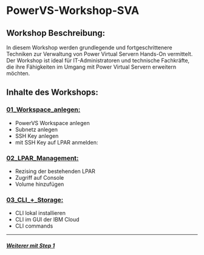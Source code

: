# PowerVS-Workshop-SVA
## Workshop Beschreibung: 
In diesem Workshop werden grundlegende und fortgeschrittenere Techniken zur Verwaltung von Power Virtual Servern Hands-On vermittelt. Der Workshop ist ideal für IT-Administratoren und technische Fachkräfte, die ihre Fähigkeiten im Umgang mit Power Virtual Servern erweitern möchten.


## Inhalte des Workshops:

### [01_Workspace_anlegen:](https://github.ibm.com/felix-janakow/PowerVS-Workshop/blob/main/01_Workspace_anlegen.md)

- PowerVS Workspace anlegen
- Subnetz anlegen
- SSH Key anlegen
- mit SSH Key auf LPAR anmelden:

### [02_LPAR_Management:](https://github.ibm.com/felix-janakow/PowerVS-Workshop/blob/main/02_LPAR_Management.md)

- Rezising der bestehenden LPAR 
- Zugriff auf Console
- Volume hinzufügen


### [03_CLI_+_Storage:](https://github.ibm.com/felix-janakow/PowerVS-Workshop/blob/main/03_CLI_%2B_Storage.md) 

- CLI lokal installieren
- CLI im GUI der IBM Cloud
- CLI commands 





-----

##### [Weiterer mit Step 1](https://github.ibm.com/felix-janakow/PowerVS-Workshop/blob/main/01_Workspace_anlegen.md)

